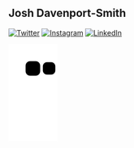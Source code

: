## Josh Davenport-Smith

[![Twitter](https://shields.io/badge/twitter-jdprts-blue?logo=twitter&style=for-the-badge)](https://twitter.com/jdprts)
[![Instagram](https://shields.io/badge/instagram-jdprts-red?logo=instagram&style=for-the-badge)](https://instagram.com/jdprts)
[![LinkedIn](https://shields.io/badge/linkedin-jdprts-white?logo=linkedin&style=for-the-badge)](https://www.linkedin.com/in/josh-davenport/)

![GitHub Snek](https://github.com/joshdavenport/joshdavenport/blob/output/github-contribution-grid-snake.svg)
